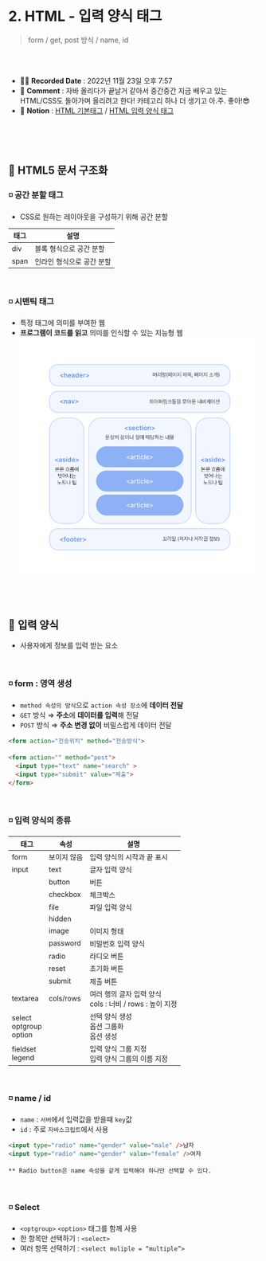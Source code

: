 # 2. HTML - 입력 양식 태그
> form / get, post 방식 / name, id

<br>
<br>

- ✍🏻 **Recorded Date** : 2022년 11월 23일 오후 7:57
- 💬 **Comment** : 자바 올리다가 끝날거 같아서 중간중간 지금 배우고 있는 HTML/CSS도 돌아가며 올리려고 한다! 카테고리 하나 더 생기고 아.주. 좋아!😎
- 🔖 **Notion** : [HTML 기본태그](https://6suk.notion.site/1-HTML-9534c7fbaeab4a59ba8677a340ada8f3) / [HTML 입력 양식 태그](https://6suk.notion.site/2-HTML-2b21d64fe5464915ac604e6245f233ef)

<br>
<br>
<br>

## 🔸 HTML5 문서 구조화

### ◽ 공간 분할 태그
- CSS로 원하는 레이아웃을 구성하기 위해 공간 분할

| 태그 | 설명 |
| --- | --- |
| div | 블록 형식으로 공간 분할 |
| span | 인라인 형식으로 공간 분할 |

<br>

### ◽ 시맨틱 태그
- 특정 태그에 의미를 부여한 웹
- **프로그램이 코드를 읽고** 의미를 인식할 수 있는 지능형 웹
    <img src="./img/1124_html_02.jpg">

<br>
<br>

## 🔸 입력 양식
- 사용자에게 정보를 입력 받는 요소

<br>

### ◽ form : 영역 생성

- `method 속성의 방식`으로 `action 속성 장소`에 **데이터 전달**
- `GET` 방식 ⇒ **주소**에 **데이터를 입력**해 전달
- `POST` 방식 ⇒ **주소 변경 없이** 비밀스럽게 데이터 전달

```html
<form action="전송위치" method="전송방식">

<form action="" method="post">
  <input type="text" name="search" >
  <input type="submit" value="제출">
</form>
```
<br>

### ◽ 입력 양식의 종류

| 태그 | 속성 | 설명 |
| --- | --- | --- |
| form | 보이지 않음 | 입력 양식의 시작과 끝 표시 |
| input | text | 글자 입력 양식 |
|  | button | 버튼 |
|  | checkbox | 체크박스 |
|  | file | 파일 입력 양식 |
|  | hidden |  |
|  | image | 이미지 형태 |
|  | password | 비밀번호 입력 양식 |
|  | radio | 라디오 버튼 |
|  | reset | 초기화 버튼 |
|  | submit | 제출 버튼 |
| textarea | cols/rows | 여러 행의 글자 입력 양식<br>cols : 너비 / rows : 높이 지정 |
| select<br>optgroup<br>option |  | 선택 양식 생성<br>옵션 그룹화<br>옵션 생성 |
| fieldset<br>legend |  | 입력 양식 그룹 지정<br>입력 양식 그룹의 이름 지정 |

<br>

### ◽ name / id

- `name` : `서버`에서 입력값을 받을때 `key`값
- `id` : 주로 `자바스크립트`에서 사용

```html
<input type="radio" name="gender" value="male" />남자
<input type="radio" name="gender" value="female" />여자

** Radio button은 name 속성을 같게 입력해야 하나만 선택할 수 있다.
```
<br>

### ◽ Select

- `<optgroup>` `<option>` 태그를 함께 사용
- 한 항목만 선택하기 : `<select>`
- 여러 항목 선택하기 : `<select muliple = “multiple”>`

<br>
<br>
<br>
<br>

